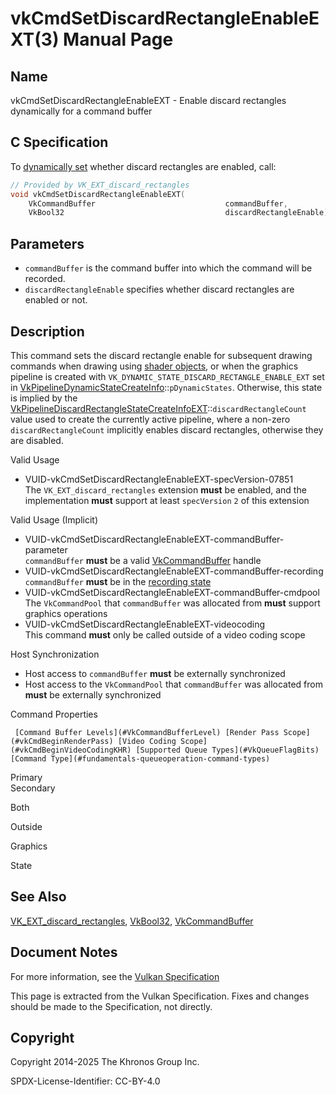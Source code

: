 # vkCmdSetDiscardRectangleEnableEXT(3) Manual Page

## Name

vkCmdSetDiscardRectangleEnableEXT - Enable discard rectangles dynamically for a command buffer



## [](#_c_specification)C Specification

To [dynamically set](https://registry.khronos.org/vulkan/specs/latest/html/vkspec.html#pipelines-dynamic-state) whether discard rectangles are enabled, call:

```c++
// Provided by VK_EXT_discard_rectangles
void vkCmdSetDiscardRectangleEnableEXT(
    VkCommandBuffer                             commandBuffer,
    VkBool32                                    discardRectangleEnable);
```

## [](#_parameters)Parameters

- `commandBuffer` is the command buffer into which the command will be recorded.
- `discardRectangleEnable` specifies whether discard rectangles are enabled or not.

## [](#_description)Description

This command sets the discard rectangle enable for subsequent drawing commands when drawing using [shader objects](https://registry.khronos.org/vulkan/specs/latest/html/vkspec.html#shaders-objects), or when the graphics pipeline is created with `VK_DYNAMIC_STATE_DISCARD_RECTANGLE_ENABLE_EXT` set in [VkPipelineDynamicStateCreateInfo](https://registry.khronos.org/vulkan/specs/latest/man/html/VkPipelineDynamicStateCreateInfo.html)::`pDynamicStates`. Otherwise, this state is implied by the [VkPipelineDiscardRectangleStateCreateInfoEXT](https://registry.khronos.org/vulkan/specs/latest/man/html/VkPipelineDiscardRectangleStateCreateInfoEXT.html)::`discardRectangleCount` value used to create the currently active pipeline, where a non-zero `discardRectangleCount` implicitly enables discard rectangles, otherwise they are disabled.

Valid Usage

- [](#VUID-vkCmdSetDiscardRectangleEnableEXT-specVersion-07851)VUID-vkCmdSetDiscardRectangleEnableEXT-specVersion-07851  
  The `VK_EXT_discard_rectangles` extension **must** be enabled, and the implementation **must** support at least `specVersion` `2` of this extension

Valid Usage (Implicit)

- [](#VUID-vkCmdSetDiscardRectangleEnableEXT-commandBuffer-parameter)VUID-vkCmdSetDiscardRectangleEnableEXT-commandBuffer-parameter  
  `commandBuffer` **must** be a valid [VkCommandBuffer](https://registry.khronos.org/vulkan/specs/latest/man/html/VkCommandBuffer.html) handle
- [](#VUID-vkCmdSetDiscardRectangleEnableEXT-commandBuffer-recording)VUID-vkCmdSetDiscardRectangleEnableEXT-commandBuffer-recording  
  `commandBuffer` **must** be in the [recording state](#commandbuffers-lifecycle)
- [](#VUID-vkCmdSetDiscardRectangleEnableEXT-commandBuffer-cmdpool)VUID-vkCmdSetDiscardRectangleEnableEXT-commandBuffer-cmdpool  
  The `VkCommandPool` that `commandBuffer` was allocated from **must** support graphics operations
- [](#VUID-vkCmdSetDiscardRectangleEnableEXT-videocoding)VUID-vkCmdSetDiscardRectangleEnableEXT-videocoding  
  This command **must** only be called outside of a video coding scope

Host Synchronization

- Host access to `commandBuffer` **must** be externally synchronized
- Host access to the `VkCommandPool` that `commandBuffer` was allocated from **must** be externally synchronized

Command Properties

     [Command Buffer Levels](#VkCommandBufferLevel) [Render Pass Scope](#vkCmdBeginRenderPass) [Video Coding Scope](#vkCmdBeginVideoCodingKHR) [Supported Queue Types](#VkQueueFlagBits) [Command Type](#fundamentals-queueoperation-command-types)

Primary  
Secondary

Both

Outside

Graphics

State

## [](#_see_also)See Also

[VK\_EXT\_discard\_rectangles](https://registry.khronos.org/vulkan/specs/latest/man/html/VK_EXT_discard_rectangles.html), [VkBool32](https://registry.khronos.org/vulkan/specs/latest/man/html/VkBool32.html), [VkCommandBuffer](https://registry.khronos.org/vulkan/specs/latest/man/html/VkCommandBuffer.html)

## [](#_document_notes)Document Notes

For more information, see the [Vulkan Specification](https://registry.khronos.org/vulkan/specs/latest/html/vkspec.html#vkCmdSetDiscardRectangleEnableEXT)

This page is extracted from the Vulkan Specification. Fixes and changes should be made to the Specification, not directly.

## [](#_copyright)Copyright

Copyright 2014-2025 The Khronos Group Inc.

SPDX-License-Identifier: CC-BY-4.0